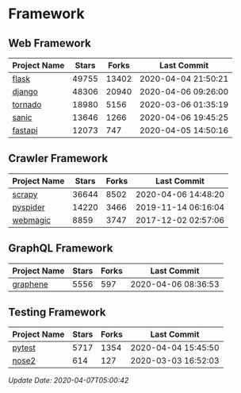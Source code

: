 # Framework

## Web Framework

| Project Name | Stars | Forks | Last Commit |
| ------------ | ----- | ----- | ----------- |
| [flask](https://github.com/pallets/flask) | 49755 | 13402 | 2020-04-04 21:50:21 |
| [django](https://github.com/django/django) | 48306 | 20940 | 2020-04-06 09:26:00 |
| [tornado](https://github.com/tornadoweb/tornado) | 18980 | 5156 | 2020-03-06 01:35:19 |
| [sanic](https://github.com/huge-success/sanic) | 13646 | 1266 | 2020-04-06 19:45:25 |
| [fastapi](https://github.com/tiangolo/fastapi) | 12073 | 747 | 2020-04-05 14:50:16 |

## Crawler Framework

| Project Name | Stars | Forks | Last Commit |
| ------------ | ----- | ----- | ----------- |
| [scrapy](https://github.com/scrapy/scrapy) | 36644 | 8502 | 2020-04-06 14:48:20 |
| [pyspider](https://github.com/binux/pyspider) | 14220 | 3466 | 2019-11-14 06:16:04 |
| [webmagic](https://github.com/code4craft/webmagic) | 8859 | 3747 | 2017-12-02 02:57:06 |

## GraphQL Framework

| Project Name | Stars | Forks | Last Commit |
| ------------ | ----- | ----- | ----------- |
| [graphene](https://github.com/graphql-python/graphene) | 5556 | 597 | 2020-04-06 08:36:53 |

## Testing Framework

| Project Name | Stars | Forks | Last Commit |
| ------------ | ----- | ----- | ----------- |
| [pytest](https://github.com/pytest-dev/pytest) | 5717 | 1354 | 2020-04-04 15:45:50 |
| [nose2](https://github.com/nose-devs/nose2) | 614 | 127 | 2020-03-03 16:52:03 |

*Update Date: 2020-04-07T05:00:42*